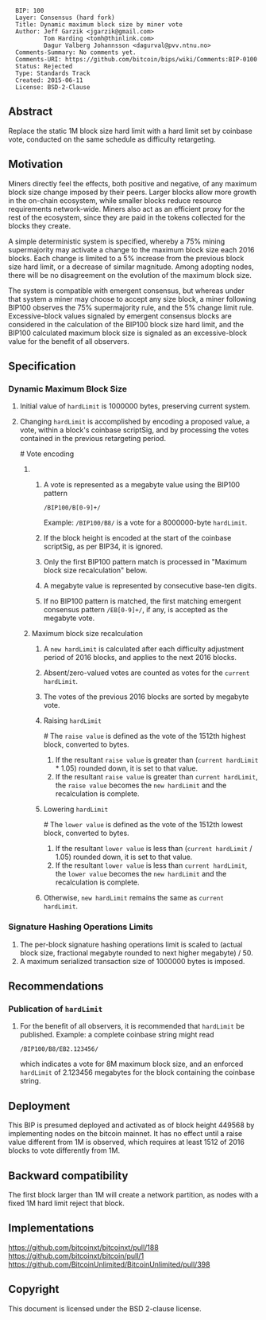 ``` 
  BIP: 100
  Layer: Consensus (hard fork)
  Title: Dynamic maximum block size by miner vote
  Author: Jeff Garzik <jgarzik@gmail.com>
          Tom Harding <tomh@thinlink.com>
          Dagur Valberg Johannsson <dagurval@pvv.ntnu.no>
  Comments-Summary: No comments yet.
  Comments-URI: https://github.com/bitcoin/bips/wiki/Comments:BIP-0100
  Status: Rejected
  Type: Standards Track
  Created: 2015-06-11
  License: BSD-2-Clause
```

## Abstract

Replace the static 1M block size hard limit with a hard limit set by
coinbase vote, conducted on the same schedule as difficulty retargeting.

## Motivation

Miners directly feel the effects, both positive and negative, of any
maximum block size change imposed by their peers. Larger blocks allow
more growth in the on-chain ecosystem, while smaller blocks reduce
resource requirements network-wide. Miners also act as an efficient
proxy for the rest of the ecosystem, since they are paid in the tokens
collected for the blocks they create.

A simple deterministic system is specified, whereby a 75% mining
supermajority may activate a change to the maximum block size each 2016
blocks. Each change is limited to a 5% increase from the previous block
size hard limit, or a decrease of similar magnitude. Among adopting
nodes, there will be no disagreement on the evolution of the maximum
block size.

The system is compatible with emergent consensus, but whereas under that
system a miner may choose to accept any size block, a miner following
BIP100 observes the 75% supermajority rule, and the 5% change limit
rule. Excessive-block values signaled by emergent consensus blocks are
considered in the calculation of the BIP100 block size hard limit, and
the BIP100 calculated maximum block size is signaled as an
excessive-block value for the benefit of all observers.

## Specification

### Dynamic Maximum Block Size

1.  Initial value of `hardLimit` is 1000000 bytes, preserving current
    system.
2.  Changing `hardLimit` is accomplished by encoding a proposed value, a
    vote, within a block's coinbase scriptSig, and by processing the
    votes contained in the previous retargeting period.  
      
    \# Vote encoding
    1.  1.  A vote is represented as a megabyte value using the BIP100
            pattern  
              
            `/BIP100/B[0-9]+/`  
              
            Example: `/BIP100/B8/` is a vote for a 8000000-byte
            `hardLimit`.  
              
        2.  If the block height is encoded at the start of the coinbase
            scriptSig, as per BIP34, it is ignored.
        3.  Only the first BIP100 pattern match is processed in "Maximum
            block size recalculation" below.
        4.  A megabyte value is represented by consecutive base-ten
            digits.
        5.  If no BIP100 pattern is matched, the first matching emergent
            consensus pattern `/EB[0-9]+/`, if any, is accepted as the
            megabyte vote.  
              
    
    2.  Maximum block size recalculation
        
        1.  A `new hardLimit` is calculated after each difficulty
            adjustment period of 2016 blocks, and applies to the next
            2016 blocks.
        2.  Absent/zero-valued votes are counted as votes for the
            `current hardLimit`.
        3.  The votes of the previous 2016 blocks are sorted by megabyte
            vote.
        4.  Raising `hardLimit`  
              
            \# The `raise value` is defined as the vote of the 1512th
            highest block, converted to bytes.
            1.  If the resultant `raise value` is greater than (`current
                hardLimit` \* 1.05) rounded down, it is set to that
                value.
            2.  If the resultant `raise value` is greater than `current
                hardLimit`, the `raise value` becomes the `new
                hardLimit` and the recalculation is complete.  
                  
        5.  Lowering `hardLimit`  
              
            \# The `lower value` is defined as the vote of the 1512th
            lowest block, converted to bytes.
            1.  If the resultant `lower value` is less than (`current
                hardLimit` / 1.05) rounded down, it is set to that
                value.
            2.  If the resultant `lower value` is less than `current
                hardLimit`, the `lower value` becomes the `new
                hardLimit` and the recalculation is complete.  
                  
        6.  Otherwise, `new hardLimit` remains the same as `current
            hardLimit`.

### Signature Hashing Operations Limits

1.  The per-block signature hashing operations limit is scaled to
    (actual block size, fractional megabyte rounded to next higher
    megabyte) / 50.
2.  A maximum serialized transaction size of 1000000 bytes is imposed.

## Recommendations

### Publication of `hardLimit`

1.  For the benefit of all observers, it is recommended that `hardLimit`
    be published. Example: a complete coinbase string might read  
      
    `/BIP100/B8/EB2.123456/`  
      
    which indicates a vote for 8M maximum block size, and an enforced
    `hardLimit` of 2.123456 megabytes for the block containing the
    coinbase string.

## Deployment

This BIP is presumed deployed and activated as of block height 449568 by
implementing nodes on the bitcoin mainnet. It has no effect until a
raise value different from 1M is observed, which requires at least 1512
of 2016 blocks to vote differently from 1M.

## Backward compatibility

The first block larger than 1M will create a network partition, as nodes
with a fixed 1M hard limit reject that block.

## Implementations

<https://github.com/bitcoinxt/bitcoinxt/pull/188></br>
<https://github.com/bitcoinxt/bitcoin/pull/1></br>
<https://github.com/BitcoinUnlimited/BitcoinUnlimited/pull/398></br>

## Copyright

This document is licensed under the BSD 2-clause license.
